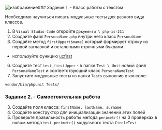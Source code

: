 ![изображение](https://github.com/Coopteh/IS211/assets/156899971/989b168f-2f10-40ce-9420-18f6705283ce)### Задание 1. - Класс работы с текстом

Необходимо научиться писать модульные тесты для разного вида классов.

1. В `Visual Studio Code` откройте `Документы \ php-is-211`    
2. Создайте файл `PersonaName.php` внутри него класс `PersonaName`  
5. Создайте метод `firstUpper($name)` который формирует строку из первой заглавной и остальными строчными буквами  
- используйте функцию [ucfirst](https://www.php.net/manual/ru/function.ucfirst.php)
6. Создайте тест `test_firstUpper` - в папке `Test \ Unit` новый файл `PersonaNameTest` и соответствующий класс `PersonaNameTest`  
7. Запустите модульные тесты из папки `Tests` выполнив в консоле:  
```
vendor/bin/phpunit Tests/
```

### Задание 2. - Самостоятельная работа

3. Создайте поля класса: `firstName, lastName, surname`
4. Создайте конструктор для инициализации значений этих полей  
3. Проверьте правильность работы метода `perimetr()` на 3 проверках в новом метода `test_perimetr()` модульного теста `CircleTest`

